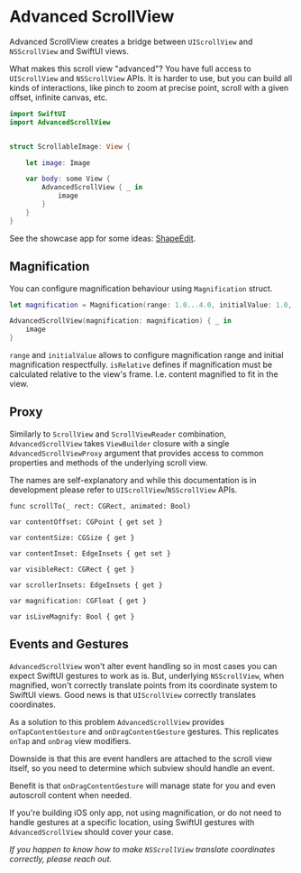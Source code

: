 # Advanced ScrollView

Advanced ScrollView creates a bridge between `UIScrollView` and `NSScrollView` and SwiftUI views.

What makes this scroll view "advanced"? You have full access to `UIScrollView` and `NSScrollView`  APIs. It is harder to use, but you can build all kinds of interactions, like pinch to zoom at precise point, scroll with a given offset, infinite canvas, etc. 

```swift
import SwiftUI
import AdvancedScrollView


struct ScrollableImage: View {

    let image: Image

    var body: some View {
        AdvancedScrollView { _ in
            image
        }
    }
}
```

See the showcase app for some ideas: [ShapeEdit](https://github.com/dmytro-anokhin/ShapeEdit).

## Magnification

You can configure magnification behaviour using `Magnification` struct.

```swift
let magnification = Magnification(range: 1.0...4.0, initialValue: 1.0, isRelative: true)

AdvancedScrollView(magnification: magnification) { _ in
    image
}
```

`range` and `initialValue` allows to configure magnification range and initial magnification respectfully. `isRelative` defines if magnification must be calculated relative to the view's frame. I.e. content magnified to fit in the view.

## Proxy

Similarly to `ScrollView` and `ScrollViewReader` combination, `AdvancedScrollView` takes `ViewBuilder` closure with a single `AdvancedScrollViewProxy` argument that provides access to common properties and methods of the underlying scroll view.

The names are self-explanatory and while this documentation is in development please refer to `UIScrollView`/`NSScrollView` APIs.

```
func scrollTo(_ rect: CGRect, animated: Bool)

var contentOffset: CGPoint { get set }

var contentSize: CGSize { get }

var contentInset: EdgeInsets { get set }

var visibleRect: CGRect { get }

var scrollerInsets: EdgeInsets { get }

var magnification: CGFloat { get }

var isLiveMagnify: Bool { get }
```

## Events and Gestures

`AdvancedScrollView` won't alter event handling so in most cases you can expect SwiftUI gestures to work as is. But, underlying `NSScrollView`, when magnified, won't correctly translate points from its coordinate system to SwiftUI views. Good news is that `UIScrollView` correctly translates coordinates. 

As a solution to this problem `AdvancedScrollView` provides `onTapContentGesture` and `onDragContentGesture` gestures. This replicates `onTap` and `onDrag` view modifiers.

Downside is that this are event handlers are attached to the scroll view itself, so you need to determine which subview should handle an event. 

Benefit is that `onDragContentGesture` will manage state for you and even autoscroll content when needed.

If you're building iOS only app, not using magnification, or do not need to handle gestures at a specific location, using SwiftUI gestures with `AdvancedScrollView` should cover your case.

*If you happen to know how to make `NSScrollView` translate coordinates correctly, please reach out.*


